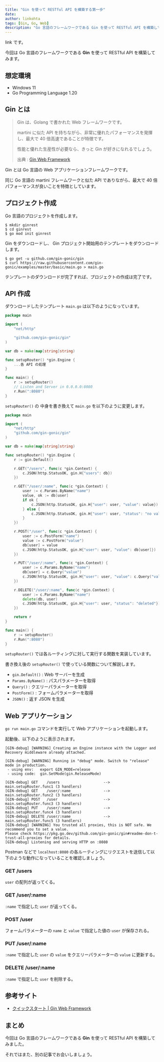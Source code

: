 ```yaml
---
title: "Gin を使って RESTful API を構築する第一歩"
date:
author: linkohta
tags: [Gin, Go, Web]
description: "Go 言語のフレームワークである Gin を使って RESTful API を構築してみます。"
---
```


link です。

今回は Go 言語のフレームワークである **Gin** を使って RESTful API を構築してみます。

## 想定環境

- Windows 11
- Go Programming Language 1.20

## Gin とは

> Gin は、Golang で書かれた Web フレームワークです。
>
> martini に似た API を持ちながら、非常に優れたパフォーマンスを発揮し、最大で 40 倍高速であることが特徴です。
>
> 性能と優れた生産性が必要なら、きっと Gin が好きになれるでしょう。
>
> 出典 : [Gin Web Framework](https://gin-gonic.com/ja/#td-block-1)

Gin とは Go 言語の Web アプリケーションフレームワークです。

同じ Go 言語の martini フレームワークと似た API でありながら、最大で 40 倍パフォーマンスが良いことを特徴としています。

## プロジェクト作成

Go 言語のプロジェクトを作成します。

```:title=プロジェクト作成
$ mkdir ginrest
$ cd ginrest
$ go mod init ginrest
```

Gin をダウンロードし、 Gin プロジェクト開始用のテンプレートをダウンロードします。

```
$ go get -u github.com/gin-gonic/gin
$ curl https://raw.githubusercontent.com/gin-gonic/examples/master/basic/main.go > main.go
```

テンプレートのダウンロードが完了すれば、プロジェクトの作成は完了です。

## API 作成

ダウンロードしたテンプレート `main.go` は以下のようになっています。

```go:title=main.go
package main

import (
	"net/http"

	"github.com/gin-gonic/gin"
)

var db = make(map[string]string)

func setupRouter() *gin.Engine {
	...各 API の処理
}

func main() {
	r := setupRouter()
	// Listen and Server in 0.0.0.0:8080
	r.Run(":8080")
}
```

`setupRouter()` の 中身を書き換えて `main.go` を以下のように変更します。

```go{89-126}:title=main.go {.line-numbers}
package main

import (
	"net/http"
	"github.com/gin-gonic/gin"
)

var db = make(map[string]string)

func setupRouter() *gin.Engine {
	r := gin.Default()

	r.GET("/users", func(c *gin.Context) {
		c.JSON(http.StatusOK, gin.H{"users": db})
	})

	r.GET("/user/:name", func(c *gin.Context) {
		user := c.Params.ByName("name")
		value, ok := db[user]
		if ok {
			c.JSON(http.StatusOK, gin.H{"user": user, "value": value})
		} else {
			c.JSON(http.StatusOK, gin.H{"user": user, "status": "no value"})
		}
	})

	r.POST("/user", func(c *gin.Context) {
		user := c.PostForm("name")
		value := c.PostForm("value")
		db[user] = value
		c.JSON(http.StatusOK, gin.H{"user": user, "value": db[user]})
	})

	r.PUT("/user/:name", func(c *gin.Context) {
		user := c.Params.ByName("name")
		db[user] = c.Query("value")
		c.JSON(http.StatusOK, gin.H{"user": user, "value": c.Query("value")})
	})

	r.DELETE("/user/:name", func(c *gin.Context) {
		user := c.Params.ByName("name")
		delete(db, user)
		c.JSON(http.StatusOK, gin.H{"user": user, "status": "deleted"})
	})

	return r
}

func main() {
	r := setupRouter()
	r.Run(":8080")
}
```

`setupRouter()` では各ルーティングに対して実行する関数を実装しています。

書き換え後の `setupRouter()` で使っている関数について解説します。

- `gin.Default()` : Web サーバーを生成
- `Params.ByName()` : パスパラメーターを取得
- `Query()` : クエリーパラメーターを取得
- `PostForm()` : フォームパラメーターを取得
- `JSON()` : 返す JSON を生成

## Web アプリケーション

`go run main.go` コマンドを実行して Web アプリケーションを起動します。

起動後、以下のように表示されます。

```
[GIN-debug] [WARNING] Creating an Engine instance with the Logger and Recovery middleware already attached.

[GIN-debug] [WARNING] Running in "debug" mode. Switch to "release" mode in production.
 - using env:   export GIN_MODE=release
 - using code:  gin.SetMode(gin.ReleaseMode)

[GIN-debug] GET    /users                    --> main.setupRouter.func1 (3 handlers)
[GIN-debug] GET    /user/:name               --> main.setupRouter.func2 (3 handlers)
[GIN-debug] POST   /user                     --> main.setupRouter.func3 (3 handlers)
[GIN-debug] PUT    /user/:name               --> main.setupRouter.func4 (3 handlers)
[GIN-debug] DELETE /user/:name               --> main.setupRouter.func5 (3 handlers)
[GIN-debug] [WARNING] You trusted all proxies, this is NOT safe. We recommend you to set a value.
Please check https://pkg.go.dev/github.com/gin-gonic/gin#readme-don-t-trust-all-proxies for details.
[GIN-debug] Listening and serving HTTP on :8080
```

Postman などで `localhost:8080` の各ルーティングにリクエストを送信して以下のような動作になっていることを確認しましょう。

### GET /users

`user` の配列が返ってくる。

### GET /user/:name

`:name` で指定した `user` が返ってくる。

### POST /user

フォームパラメーターの `name` と `value` で指定した値の `user` が保存される。

### PUT /user/:name

`:name` で指定した `user` の `value` をクエリーパラメーターの `value` に更新する。

### DELETE /user/:name

`:name` で指定した `user` を削除する。

## 参考サイト

- [クイックスタート | Gin Web Framework](https://gin-gonic.com/ja/docs/quickstart/)

## まとめ

今回は Go 言語のフレームワークである **Gin** を使って RESTful API を構築してみました。

それではまた、別の記事でお会いしましょう。
